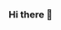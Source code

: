 ### Hi there 👋

<!--
**gmchaturvedi1/gmchaturvedi1** is a ✨ _special_ ✨ repository because its `README.md` (this file) appears on your GitHub profile.

I'm a software engineer based in Ghaziabad, India with over 6 years of experience. I've worked all ends of the stack, from back to front to back again!

Nowadays I primarily focus on the front-end and Full Stack, with a heavy focus on Nodejs, Graphql ,React and React Native. I also like to learning and play around with  Python and Django (as I am a perfectionist with deadlines), as well as Rust.

